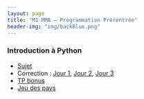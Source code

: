 ```yaml
---
layout: page
title: "M1 MMA – Programmation Prérentrée"
header-img: "img/backBlue.png"
---
```


### Introduction à Python

* [Sujet](https://mycloud.mi.parisdescartes.fr/s/85oymfAyDBTaWCg)
* Correction : [Jour 1](https://mycloud.mi.parisdescartes.fr/s/poyYn8Kdjs9waYf), [Jour 2](https://mycloud.mi.parisdescartes.fr/s/X6ig5rgoaTiapW4), [Jour 3](https://mycloud.mi.parisdescartes.fr/s/3TnFdNtL6Xr73AC)
* [TP bonus](https://helios2.mi.parisdescartes.fr/~jdelon/enseignement/MA106/tp_eqnonlineaire.pdf)
* [Jeu des pays](https://mycloud.mi.parisdescartes.fr/s/xi8WwrECFJLPxto)
